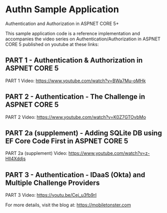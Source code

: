 # Authn Sample Application
Authentication and Authorization in ASPNET CORE 5+

This sample application code is a reference implementation and accompanies the video series on Authentication/Authorization in ASPNET CORE 5 published on youtube at these links:

## PART 1 - Authentication & Authorization in ASPNET CORE 5
PART 1 Video: https://www.youtube.com/watch?v=BWa7Mu-oMHk

## PART 2 - Authentication - The Challenge  in ASPNET CORE 5
PART 2 Video: https://www.youtube.com/watch?v=K0Z7GTOvbMo

## PART 2a (supplement) - Adding SQLite DB using EF Core Code First in ASPNET CORE 5
PART 2a (supplement) Video: https://www.youtube.com/watch?v=z-Hll4Xddjs

## PART 3 - Authentication - IDaaS (Okta) and Multiple Challenge Providers
PART 3 Video: https://youtu.be/Cej_u3fb9rI

For more details, visit the blog at: https://mobiletonster.com





